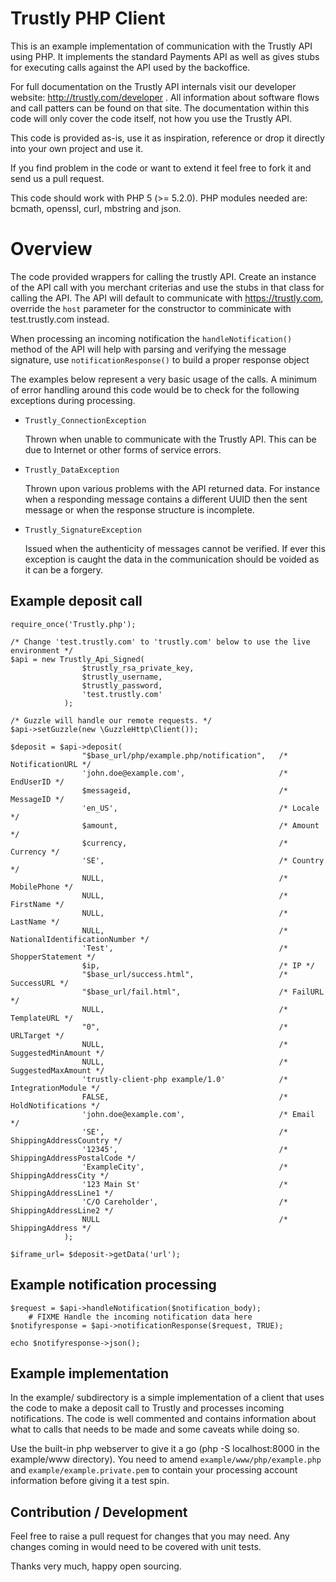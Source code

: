 Trustly PHP Client
=====================

This is an example implementation of communication with the Trustly API using
PHP. It implements the standard Payments API as well as gives stubs for
executing calls against the API used by the backoffice.

For full documentation on the Trustly API internals visit our developer
website: http://trustly.com/developer . All information about software flows and
call patters can be found on that site. The documentation within this code will
only cover the code itself, not how you use the Trustly API.

This code is provided as-is, use it as inspiration, reference or drop it
directly into your own project and use it.

If you find problem in the code or want to extend it feel free to fork it and send us
a pull request.

This code should work with PHP 5 (>= 5.2.0). PHP modules needed are: bcmath,
openssl, curl, mbstring and json.

Overview
========

The code provided wrappers for calling the trustly API. Create an instance of
the API call with you merchant criterias and use the stubs in that class for
calling the API. The API will default to communicate with https://trustly.com,
override the `host` parameter for the constructor to comminicate with
test.trustly.com instead.

When processing an incoming notification the `handleNotification()` method of the
API will help with parsing and verifying the message signature, use `notificationResponse()`
to build a proper response object

The examples below represent a very basic usage of the calls. A minimum of error
handling around this code would be to check for the following exceptions during
processing.

- `Trustly_ConnectionException`

  Thrown when unable to communicate with the Trustly API. This can be due to
  Internet or other forms of service errors.

- `Trustly_DataException`

  Thrown upon various problems with the API returned data. For instance when a
  responding message contains a different UUID then the sent message or when the
  response structure is incomplete.

- `Trustly_SignatureException`

  Issued when the authenticity of messages cannot be verified. If ever this
  exception is caught the data in the communication should be voided as it can be
  a forgery.

Example deposit call
--------------------

    require_once('Trustly.php');

    /* Change 'test.trustly.com' to 'trustly.com' below to use the live environment */
    $api = new Trustly_Api_Signed(
                    $trustly_rsa_private_key,
                    $trustly_username,
                    $trustly_password,
                    'test.trustly.com'
                );

    /* Guzzle will handle our remote requests. */
    $api->setGuzzle(new \GuzzleHttp\Client());

    $deposit = $api->deposit(
                    "$base_url/php/example.php/notification",   /* NotificationURL */
                    'john.doe@example.com',                     /* EndUserID */
                    $messageid,                                 /* MessageID */
                    'en_US',                                    /* Locale */
                    $amount,                                    /* Amount */
                    $currency,                                  /* Currency */
                    'SE',                                       /* Country */
                    NULL,                                       /* MobilePhone */
                    NULL,                                       /* FirstName */
                    NULL,                                       /* LastName */
                    NULL,                                       /* NationalIdentificationNumber */
                    'Test',                                     /* ShopperStatement */
                    $ip,                                        /* IP */
                    "$base_url/success.html",                   /* SuccessURL */
                    "$base_url/fail.html",                      /* FailURL */
                    NULL,                                       /* TemplateURL */
                    "0",                                        /* URLTarget */
                    NULL,                                       /* SuggestedMinAmount */
                    NULL,                                       /* SuggestedMaxAmount */
                    'trustly-client-php example/1.0'            /* IntegrationModule */
                    FALSE,                                      /* HoldNotifications */
                    'john.doe@example.com',                     /* Email */
                    'SE',                                       /* ShippingAddressCountry */
                    '12345',                                    /* ShippingAddressPostalCode */
                    'ExampleCity',                              /* ShippingAddressCity */
                    '123 Main St'                               /* ShippingAddressLine1 */
                    'C/O Careholder',                           /* ShippingAddressLine2 */
                    NULL                                        /* ShippingAddress */
                );

    $iframe_url= $deposit->getData('url');

Example notification processing
-------------------------------

    $request = $api->handleNotification($notification_body);
        # FIXME Handle the incoming notification data here
    $notifyresponse = $api->notificationResponse($request, TRUE);

    echo $notifyresponse->json();

Example implementation
----------------------

In the example/ subdirectory is a simple implementation of a client that uses
the code to make a deposit call to Trustly and processes incoming
notifications. The code is well commented and contains information about what
to calls that needs to be made and some caveats while doing so.

Use the built-in php webserver to give it a go (php -S localhost:8000 in the example/www directory). You need to
amend `example/www/php/example.php` and `example/example.private.pem` to
contain your processing account information before giving it a test spin.

Contribution / Development
------------------------

Feel free to raise a pull request for changes that you may need. Any changes coming in would need to be covered with unit tests.

Thanks very much, happy open sourcing.